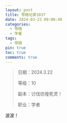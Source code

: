 ```yaml
---
layout: post
title: 导随记录1037
date: 2024-03-22 09:00:49
categories:
  - 导随
  - 学者
tags:
  - 导随
pin: true
toc: true
comments: true
---
```

> 日期：2024.3.22
>
> 等级：10
>
> 副本：讨伐彷徨死灵！
>
> 职业：学者

波波！